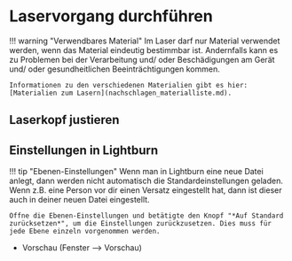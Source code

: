 # Laservorgang durchführen

!!! warning "Verwendbares Material"
    Im Laser darf nur Material verwendet werden, wenn das Material eindeutig bestimmbar ist. Andernfalls kann es zu Problemen bei der Verarbeitung und/ oder Beschädigungen am Gerät und/ oder gesundheitlichen Beeinträchtigungen kommen.

    Informationen zu den verschiedenen Materialien gibt es hier: [Materialien zum Lasern](nachschlagen_materialliste.md).

## Laserkopf justieren


## Einstellungen in Lightburn


!!! tip "Ebenen-Einstellungen"
    Wenn man in Lightburn eine neue Datei anlegt, dann werden nicht automatisch die Standardeinstellungen geladen. Wenn z.B. eine Person vor dir einen Versatz eingestellt hat, dann ist dieser auch in deiner neuen Datei eingestellt.

    Öffne die Ebenen-Einstellungen und betätigte den Knopf "*Auf Standard zurücksetzen*", um die Einstellungen zurückzusetzen. Dies muss für jede Ebene einzeln vorgenommen werden.




- Vorschau (Fenster --> Vorschau)